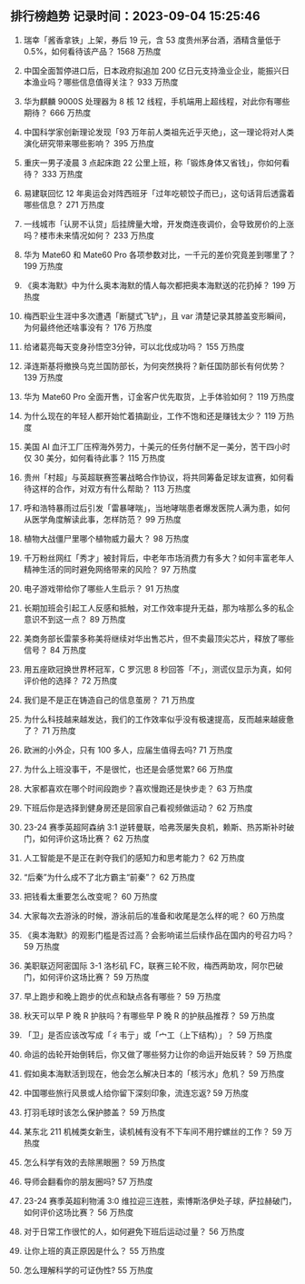 
## 排行榜趋势 记录时间：2023-09-04 15:25:46
  
  1. 瑞幸「酱香拿铁」上架，券后 19 元，含 53 度贵州茅台酒，酒精含量低于 0.5%，如何看待该产品？ 1568 万热度
    
  2. 中国全面暂停进口后，日本政府拟追加 200 亿日元支持渔业企业，能振兴日本渔业吗？哪些信息值得关注？ 933 万热度
    
  3. 华为麒麟 9000S 处理器为 8 核 12 线程，手机端用上超线程，对此你有哪些期待？ 666 万热度
    
  4. 中国科学家创新理论发现「93 万年前人类祖先近乎灭绝」，这一理论将对人类演化研究带来哪些影响？ 395 万热度
    
  5. 重庆一男子凌晨 3 点起床跑 22 公里上班，称「锻炼身体又省钱」，你如何看待？ 333 万热度
    
  6. 易建联回忆 12 年奥运会对阵西班牙「过年吃顿饺子而已」，这句话背后透露着哪些信息？ 271 万热度
    
  7. 一线城市「认房不认贷」后挂牌量大增，开发商连夜调价，会导致房价的上涨吗？楼市未来情况如何？ 233 万热度
    
  8. 华为 Mate60 和 Mate60 Pro 各项参数对比，一千元的差价究竟差到哪里了？ 199 万热度
    
  9. 《奥本海默》中为什么奥本海默的情人每次都把奥本海默送的花扔掉？ 199 万热度
    
  10. 梅西职业生涯中多次遭遇「断腿式飞铲」，且 var 清楚记录其膝盖变形瞬间，为何最终他还啥事没有？ 176 万热度
    
  11. 给诸葛亮每天变身孙悟空3分钟，可以北伐成功吗？ 155 万热度
    
  12. 泽连斯基将撤换乌克兰国防部长，为何突然换将？新任国防部长有何优势？ 139 万热度
    
  13. 华为 Mate60 Pro 全面开售，订金客户优先取货，上手体验如何？ 119 万热度
    
  14. 为什么现在的年轻人都开始忙着搞副业，工作不饱和还是赚钱太少？ 119 万热度
    
  15. 美国 AI 血汗工厂压榨海外劳力，十美元的任务付酬不足一美分，苦干四小时仅 30 美分，如何看待此事？ 115 万热度
    
  16. 贵州「村超」与英超联赛签署战略合作协议，将共同筹备足球友谊赛，如何看待这样的合作，对双方有什么帮助？ 113 万热度
    
  17. 呼和浩特暴雨过后引发「雷暴哮喘」，当地哮喘患者爆发医院人满为患，如何从医学角度解读此事，怎样防范？ 99 万热度
    
  18. 植物大战僵尸里哪个植物威力最大？ 98 万热度
    
  19. 千万粉丝网红「秀才」被封背后，中老年市场消费力有多大？如何丰富老年人精神生活的同时避免网络带来的风险？ 97 万热度
    
  20. 电子游戏带给你了哪些人生启示？ 91 万热度
    
  21. 长期加班会引起工人反感和抵触，对工作效率提升无益，那为啥那么多的私企意识不到这一点？ 89 万热度
    
  22. 美商务部长雷蒙多称美将继续对华出售芯片，但不卖最顶尖芯片，释放了哪些信号？ 84 万热度
    
  23. 用五座欧冠换世界杯冠军，C 罗沉思 8 秒回答「不」，测谎仪显示为真，如何评价他的选择？ 72 万热度
    
  24. 我们是不是正在铸造自己的信息茧房？ 71 万热度
    
  25. 为什么科技越来越发达，我们的工作效率似乎没有极速提高，反而越来越疲惫了？ 71 万热度
    
  26. 欧洲的小外企，只有 100 多人，应届生值得去吗? 71 万热度
    
  27. 为什么上班没事干，不是很忙，也还是会感觉累? 66 万热度
    
  28. 大家都喜欢在哪个时间段跑步？喜欢慢跑还是快步走？ 63 万热度
    
  29. 下班后你是选择到健身房还是回家自己看视频做运动？ 62 万热度
    
  30. 23-24 赛季英超阿森纳 3:1 逆转曼联，哈弗茨屡失良机，赖斯、热苏斯补时破门，如何评价这场比赛？ 62 万热度
    
  31. 人工智能是不是正在剥夺我们的感知力和思考能力？ 62 万热度
    
  32. “后秦”为什么成不了北方霸主“前秦”？ 62 万热度
    
  33. 把钱看太重要怎么改变呢？ 60 万热度
    
  34. 大家每次去游泳的时候，游泳前后的准备和收尾是怎么样的呢？ 60 万热度
    
  35. 《奥本海默》的观影门槛是否过高？会影响诺兰后续作品在国内的号召力吗？ 59 万热度
    
  36. 美职联迈阿密国际 3-1 洛杉矶 FC，联赛三轮不败，梅西两助攻，阿尔巴破门，如何评价这场比赛？ 59 万热度
    
  37. 早上跑步和晚上跑步的优点和缺点各有哪些？ 59 万热度
    
  38. 秋天可以早 P 晚 R 护肤吗？有哪些早 P 晚 R 的护肤品推荐？ 59 万热度
    
  39. 「卫」是否应该改写成「彳韦亍」或「宀工（上下结构）」？ 59 万热度
    
  40. 命运的齿轮开始倒转后，你又做了哪些努力让你的命运开始反转？ 59 万热度
    
  41. 假如奥本海默活到现在，他会怎么解决日本的「核污水」危机？ 59 万热度
    
  42. 中国哪些旅行风景或人给你留下深刻印象，流连忘返? 59 万热度
    
  43. 打羽毛球时该怎么保护膝盖？ 59 万热度
    
  44. 某东北 211 机械类女新生，读机械有没有不下车间不用拧螺丝的工作？ 59 万热度
    
  45. 怎么科学有效的去除黑眼圈？ 59 万热度
    
  46. 导师会翻看你的朋友圈吗? 57 万热度
    
  47. 23-24 赛季英超利物浦 3:0 维拉迎三连胜，索博斯洛伊处子球，萨拉赫破门，如何评价这场比赛？ 56 万热度
    
  48. 对于日常工作很忙的人，如何避免下班后运动过量？ 56 万热度
    
  49. 让你上班的真正原因是什么？ 55 万热度
    
  50. 怎么理解科学的可证伪性? 55 万热度
    